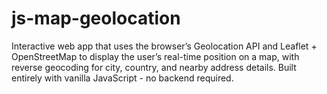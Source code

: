 # js-map-geolocation
Interactive web app that uses the browser’s Geolocation API and Leaflet + OpenStreetMap to display the user’s real-time position on a map, with reverse geocoding for city, country, and nearby address details. Built entirely with vanilla JavaScript - no backend required.
